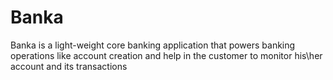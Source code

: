 # Banka
Banka is a light-weight core banking application that powers banking operations like account creation and help in the customer to monitor his\her account and its transactions
